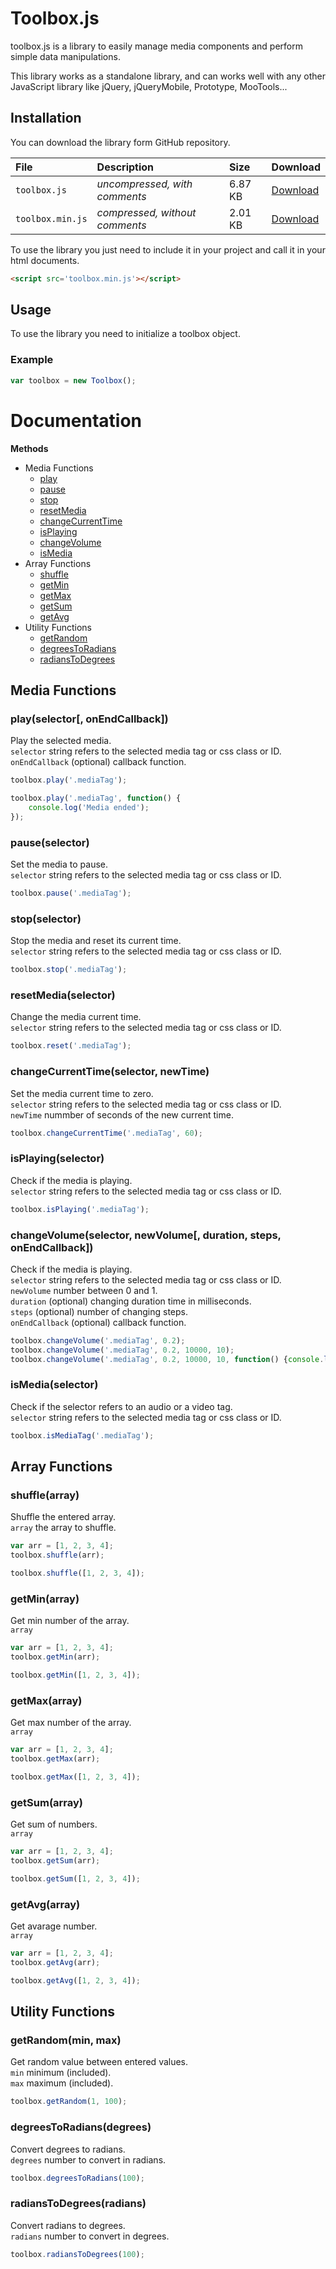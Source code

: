 # Toolbox.js

toolbox.js is a library to easily manage media components and perform simple data manipulations.

This library works as a standalone library, and can works well with any other JavaScript library like jQuery, jQueryMobile, Prototype, MooTools...

## Installation

You can download the library form GitHub repository.

| **File** | **Description** | **Size** | **Download** |
|:------------|:----------------|:---------|:-----------|
| `toolbox.js` | *uncompressed, with comments* | 6.87 KB | [Download](https://raw.github.com/Sevrahk/Toolbox/master/src/toolbox.js) |
| `toolbox.min.js` | *compressed, without comments* | 2.01 KB | [Download](https://raw.github.com/Sevrahk/Toolbox/master/src/toolbox.min.js) |

To use the library you just need to include it in your project and call it in your html documents.

``` html
<script src='toolbox.min.js'></script>
```

## Usage

To use the library you need to initialize a toolbox object.

### Example
```javascript
var toolbox = new Toolbox();
```

# Documentation

**Methods**

* Media Functions
    * [play](#play)
    * [pause](#pause)
    * [stop](#stop)
    * [resetMedia](#resetMedia)
    * [changeCurrentTime](#changeCurrentTime)
    * [isPlaying](#isPlaying)
    * [changeVolume](#changeVolume)
    * [isMedia](#isMedia)
* Array Functions
    * [shuffle](#shuffle)
    * [getMin](#getMin)
    * [getMax](#getMax)
    * [getSum](#getSum)
    * [getAvg](#getAvg)
* Utility Functions
    * [getRandom](#getRandom)
    * [degreesToRadians](#degreesToRadians)
    * [radiansToDegrees](#radiansToDegrees)

## Media Functions

<a name="play"></a>
### play(selector[, onEndCallback])

Play the selected media.  
`selector` string refers to the selected media tag or css class or ID.  
`onEndCallback` (optional) callback function.

```javascript
toolbox.play('.mediaTag');
```

```javascript
toolbox.play('.mediaTag', function() {
    console.log('Media ended');
});
```

<a name="pause"></a>
### pause(selector)

Set the media to pause.  
`selector` string refers to the selected media tag or css class or ID.

```javascript
toolbox.pause('.mediaTag');
```

<a name="stop"></a>
### stop(selector)

Stop the media and reset its current time.  
`selector` string refers to the selected media tag or css class or ID.

```javascript
toolbox.stop('.mediaTag');
```

<a name="resetMedia"></a>
### resetMedia(selector)

Change the media current time.  
`selector` string refers to the selected media tag or css class or ID.

```javascript
toolbox.reset('.mediaTag');
```

<a name="changeCurrentTime"></a>
### changeCurrentTime(selector, newTime)

Set the media current time to zero.  
`selector` string refers to the selected media tag or css class or ID.  
`newTime` nummber of seconds of the new current time.

```javascript
toolbox.changeCurrentTime('.mediaTag', 60);
```

<a name="isPlaying"></a>
### isPlaying(selector)

Check if the media is playing.  
`selector` string refers to the selected media tag or css class or ID.

```javascript
toolbox.isPlaying('.mediaTag');
```

<a name="changeVolume"></a>
### changeVolume(selector, newVolume[, duration, steps, onEndCallback])

Check if the media is playing.  
`selector` string refers to the selected media tag or css class or ID.  
`newVolume` number between 0 and 1.  
`duration` (optional) changing duration time in milliseconds.  
`steps` (optional) number of changing steps.  
`onEndCallback` (optional) callback function.

```javascript
toolbox.changeVolume('.mediaTag', 0.2);
toolbox.changeVolume('.mediaTag', 0.2, 10000, 10);
toolbox.changeVolume('.mediaTag', 0.2, 10000, 10, function() {console.log('Volume changed')});
```

<a name="isMedia"></a>
### isMedia(selector)

Check if the selector refers to an audio or a video tag.  
`selector` string refers to the selected media tag or css class or ID.

```javascript
toolbox.isMediaTag('.mediaTag');
```

## Array Functions

<a name="shuffle"></a>
### shuffle(array)

Shuffle the entered array.  
`array` the array to shuffle.

```javascript
var arr = [1, 2, 3, 4];
toolbox.shuffle(arr);
```

```javascript
toolbox.shuffle([1, 2, 3, 4]);
```

<a name="getMin"></a>
### getMin(array)

Get min number of the array.  
`array`

```javascript
var arr = [1, 2, 3, 4];
toolbox.getMin(arr);
```

```javascript
toolbox.getMin([1, 2, 3, 4]);
```

<a name="getMax"></a>
### getMax(array)

Get max number of the array.  
`array`

```javascript
var arr = [1, 2, 3, 4];
toolbox.getMax(arr);
```

```javascript
toolbox.getMax([1, 2, 3, 4]);
```

<a name="getSum"></a>
### getSum(array)

Get sum of numbers.  
`array`

```javascript
var arr = [1, 2, 3, 4];
toolbox.getSum(arr);
```

```javascript
toolbox.getSum([1, 2, 3, 4]);
```

<a name="getAvg"></a>
### getAvg(array)

Get avarage number.  
`array`

```javascript
var arr = [1, 2, 3, 4];
toolbox.getAvg(arr);
```

```javascript
toolbox.getAvg([1, 2, 3, 4]);
```

## Utility Functions

<a name="getRandom"></a>
### getRandom(min, max)

Get random value between entered values.  
`min` minimum (included).  
`max` maximum (included).

```javascript
toolbox.getRandom(1, 100);
```

<a name="degreesToRadians"></a>
### degreesToRadians(degrees)

Convert degrees to radians.  
`degrees` number to convert in radians.

```javascript
toolbox.degreesToRadians(100);
```

<a name="radiansToDegrees"></a>
### radiansToDegrees(radians)

Convert radians to degrees.  
`radians` number to convert in degrees.

```javascript
toolbox.radiansToDegrees(100);
```
